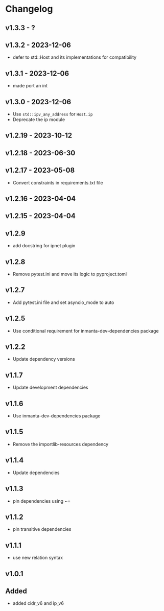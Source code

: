 # Changelog

## v1.3.3 - ?


## v1.3.2 - 2023-12-06
- defer to std::Host and its implementations for compatibility


## v1.3.1 - 2023-12-06
- made port an int


## v1.3.0 - 2023-12-06
- Use `std::ipv_any_address` for `Host.ip`
- Deprecate the ip module


## v1.2.19 - 2023-10-12


## v1.2.18 - 2023-06-30


## v1.2.17 - 2023-05-08

- Convert constraints in requirements.txt file

## v1.2.16 - 2023-04-04


## v1.2.15 - 2023-04-04


## v1.2.9
- add docstring for ipnet plugin

## v1.2.8
- Remove pytest.ini and move its logic to pyproject.toml

## v1.2.7
- Add pytest.ini file and set asyncio_mode to auto

## v1.2.5
- Use conditional requirement for inmanta-dev-dependencies package

## v1.2.2
- Update dependency versions

## v1.1.7
- Update development dependencies 

## v1.1.6
- Use inmanta-dev-dependencies package

## v1.1.5
- Remove the importlib-resources dependency

## v1.1.4
- Update dependencies

## v1.1.3
- pin dependencies using ~=

## v1.1.2
- pin transitive dependencies

## v1.1.1
- use new relation syntax

## v1.0.1

## Added 

- added cidr_v6 and ip_v6
